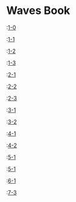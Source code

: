 # Waves Book

:[1-0](./1-Waves-Introduction/1-0-general-intro.md)

:[1-1](./1-Waves-Introduction/1-1-history-of-waves.md)

:[1-2](./1-Waves-Introduction/1-2-development-principles.md)

:[1-3](./1-Waves-Introduction/1-3-features-and-USPs.md)

:[2-1](./2-Network-Features/2-1-node-configuration.md)

:[2-2](./2-Network-Features/2-2-mining-and-waves-ng.md)

:[2-3](./2-Network-Features/2-3-upgrades-and-other-votings.md)

:[3-1](./3-Accounts/3-1-keys.md)

:[3-2](./3-Accounts/3-2-accounts-vs-smart-accounts.md)

:[4-1](./4-Tokens/4-1-tokens-and-how-to-work.md)

:[4-2](./4-Tokens/4-2-sponsorship.md)

:[5-1](./5-Transactions/5-1-transaction-types.md)

:[5-1](./5-Transactions/5-1-utx.md)

:[6-1](./6-Ride/6-1-introduction.md)

:[7-3](./7-dApp-Examples-and-Recipes/7-3-dApps-without-fees.md)
